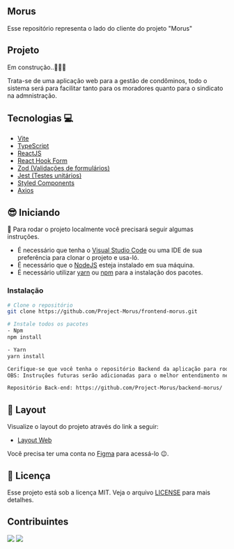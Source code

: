 ## Morus
Esse repositório representa o lado do cliente do projeto "Morus" 

## Projeto
Em construção..🚧👷‍♂️

Trata-se de uma aplicação web para a gestão de condôminos, todo o sistema será para facilitar tanto para os moradores quanto para o sindicato na admnistração.

## Tecnologias 💻
- [Vite](https://vitejs.dev)
- [TypeScript](https://www.typescriptlang.org)
- [ReactJS](https://react.dev)
- [React Hook Form](https://www.react-hook-form.com)
- [Zod (Validações de formulários)](https://zod.dev)
- [Jest (Testes unitários)](https://jestjs.io/pt-BR/)
- [Styled Components](https://styled-components.com)
- [Axios](https://axios-http.com/ptbr/)

## 😎 Iniciando 

📖 Para rodar o projeto localmente você precisará seguir algumas instruções.

- É necessário que tenha o [Visual Studio Code](https://code.visualstudio.com) ou uma IDE de sua preferência para clonar o projeto e usa-ló.
- É necessário que o [NodeJS](https://nodejs.org/en/) esteja instalado em sua máquina.
- É necessário utilizar [yarn](https://classic.yarnpkg.com/en/) ou [npm](https://www.npmjs.com/) para a instalação dos pacotes.

### Instalação
```bash
# Clone o repositório
git clone https://github.com/Project-Morus/frontend-morus.git

# Instale todos os pacotes
- Npm
npm install

- Yarn
yarn install

Cerifique-se que você tenha o repositório Backend da aplicação para rodar em sua máquina.
OBS: Instruções futuras serão adicionadas para o melhor entendimento nesta parte

Repositório Back-end: https://github.com/Project-Morus/backend-morus/
```
## 🔖 Layout

Visualize o layout do projeto através do link a seguir:

- [Layout Web](https://www.figma.com/) 

Você precisa ter uma conta no [Figma](http://figma.com/) para acessá-lo 😉.

## 📝 Licença

Esse projeto está sob a licença MIT. Veja o arquivo [LICENSE](LICENSE) para mais detalhes.

## Contribuintes
<div>
  <img src="https://avatars.githubusercontent.com/larissadantier?size=100" />
  <img src="https://avatars.githubusercontent.com/eduardoangelosimon?size=100" />
</div>

